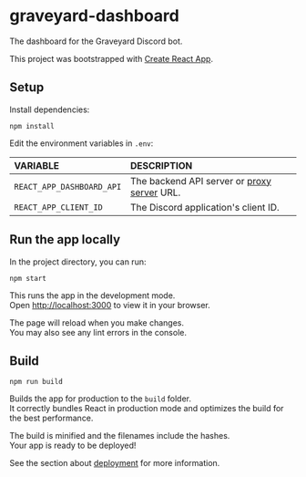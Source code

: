 # graveyard-dashboard

The dashboard for the Graveyard Discord bot.

This project was bootstrapped with [Create React App](https://github.com/facebook/create-react-app).

## Setup

Install dependencies:

```
npm install
```

Edit the environment variables in `.env`:

| VARIABLE | DESCRIPTION |
| :-- | :-- |
| `REACT_APP_DASHBOARD_API` | The backend API server or [proxy server](https://github.com/Graveyard-Dev/graveyard-dashboard-proxy) URL. |
| `REACT_APP_CLIENT_ID` | The Discord application's client ID. |

## Run the app locally

In the project directory, you can run:

```
npm start
```

This runs the app in the development mode.\
Open [http://localhost:3000](http://localhost:3000) to view it in your browser.

The page will reload when you make changes.\
You may also see any lint errors in the console.

## Build

```
npm run build
```

Builds the app for production to the `build` folder.\
It correctly bundles React in production mode and optimizes the build for the best performance.

The build is minified and the filenames include the hashes.\
Your app is ready to be deployed!

See the section about [deployment](https://facebook.github.io/create-react-app/docs/deployment) for more information.
